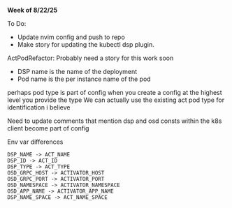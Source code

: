 **Week of 8/22/25**

To Do:
- Update nvim config and push to repo
- Make story for updating the kubectl dsp plugin.


ActPodRefactor: Probably need a story for this work soon
- DSP name is the name of the deployment
- Pod name is the per instance name of the pod 

perhaps pod type is part of config
when you create a config at the highest level you provide the type
We can actually use the existing act pod type for identification i believe

Need to update comments that mention dsp and osd
consts within the k8s client become part of config

Env var differences
```
DSP_NAME -> ACT_NAME
DSP_ID -> ACT_ID
DSP_TYPE -> ACT_TYPE
OSD_GRPC_HOST -> ACTIVATOR_HOST
OSD_GRPC_PORT -> ACTIVATOR_PORT
OSD_NAMESPACE -> ACTIVATOR_NAMESPACE
OSD_APP_NAME -> ACTIVATOR_APP_NAME
DSP_NAME_SPACE -> ACT_NAME_SPACE
```